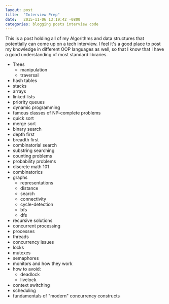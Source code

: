```yaml
---
layout: post
title:  "Interview Prep"
date:   2015-11-06 13:19:42 -0800
categories: blogging posts interview code
---
```

This is a post holding all of my Algorithms and data structures that potentially can come up on a tech interview. I feel it's a good place to post my knowledge in different OOP languages as well, so that I know that I have a good understanding of most standard libraries.

* Trees
    * manipulation
    * traversal
* hash tables
* stacks
* arrays
* linked lists
* priority queues
* dynamic programming
* famous classes of NP-complete problems
* quick sort
* merge sort
* binary search
* depth first
* breadth first
* combinatorial search
* substring searching
* counting problems
* probability problems
* discrete math 101
* combinatorics
* graphs
    * representations
    * distance
    * search
    * connectivity
    * cycle-detection
    * bfs
    * dfs
* recursive solutions
* concurrent processing
* processes
* threads
* concurrency issues
* locks
* mutexes
* semaphores
* monitors and how they work
* how to avoid:
    * deadlock
    * livelock 
* context switching
* scheduling
* fundamentals of "modern" concurrency constructs    
